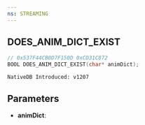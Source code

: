 ```yaml
---
ns: STREAMING
---
```

## DOES_ANIM_DICT_EXIST

```c
// 0x537F44CB0D7F150D 0xCD31C872
BOOL DOES_ANIM_DICT_EXIST(char* animDict);
```

```
NativeDB Introduced: v1207
```

## Parameters
* **animDict**:

